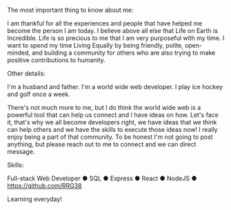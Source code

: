 The most important thing to know about me:

I am thankful for all the experiences and people that have helped me become the person I am today. I believe above all else that Life on Earth is Incredible. Life is so precious to me that I am very purposeful with my time. I want to spend my time Living Equally by being friendly, polite, open-minded, and building a community for others who are also trying to make positive contributions to humanity.








Other details:

I'm a husband and father. I'm a world wide web developer. I play ice hockey and golf once a week.

There's not much more to me, but I do think the world wide web is a powerful tool that can help us connect and I have ideas on how. Let's face it, that's why we all become developers right, we have ideas that we think can help others and we have the skills to execute those ideas now! I really enjoy being a part of that community. To be honest I'm not going to post anything, but please reach out to me to connect and we can direct message.

Skills:

Full-stack Web Developer
● SQL
● Express
● React
● NodeJS
● https://github.com/RRG38

Learning everyday!

<!---
RRG38/RRG38 is a ✨ special ✨ repository because its `README.md` (this file) appears on your GitHub profile.
You can click the Preview link to take a look at your changes.
--->
